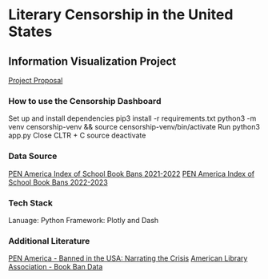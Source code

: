 # Literary Censorship in the United States
## Information Visualization Project

[Project Proposal](https://drive.google.com/file/d/1pN6PEiEg98IITE4-kK9jr2LfjAmglOwo/view?usp=sharing)

### How to use the Censorship Dashboard
Set up and install dependencies
   pip3 install -r requirements.txt
   python3 -m venv censorship-venv && source censorship-venv/bin/activate
Run
   python3 app.py
Close
   CLTR + C
   source deactivate

### Data Source
[PEN America Index of School Book Bans 2021-2022](https://pen.org/banned-book-list-2021-2022/?)
[PEN America Index of School Book Bans 2022-2023](https://pen.org/2023-banned-book-list/)

### Tech Stack
Lanuage:  Python
Framework:  Plotly and Dash

### Additional Literature
[PEN America - Banned in the USA: Narrating the Crisis](https://pen.org/report/narrating-the-crisis/)
[American Library Association - Book Ban Data](https://www.ala.org/advocacy/bbooks/book-ban-data)
